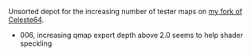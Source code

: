 Unsorted depot for the increasing number of tester maps on [my fork of Celeste64](https://github.com/kees-/Celeste64).

- 006, increasing qmap export depth above 2.0 seems to help shader speckling
